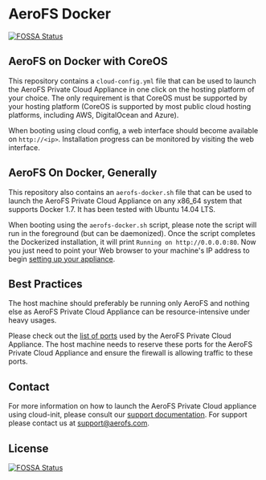 # AeroFS Docker
[![FOSSA Status](https://app.fossa.io/api/projects/git%2Bhttps%3A%2F%2Fgithub.com%2Fevectis%2Faerofs-docker.svg?type=shield)](https://app.fossa.io/projects/git%2Bhttps%3A%2F%2Fgithub.com%2Fevectis%2Faerofs-docker?ref=badge_shield)


## AeroFS on Docker with CoreOS

This repository contains a `cloud-config.yml` file that can be used to launch
the AeroFS Private Cloud Appliance in one click on the hosting platform of your
choice. The only requirement is that CoreOS must be supported by your hosting
platform (CoreOS is supported by most public cloud hosting platforms, including
AWS, DigitalOcean and Azure).

When booting using cloud config, a web interface should become available on
`http://<ip>`. Installation progress can be monitored by visiting the web
interface. 

## AeroFS On Docker, Generally
This repository also contains an `aerofs-docker.sh` file that can be used to
launch the AeroFS Private Cloud Appliance on any x86_64 system that supports
Docker 1.7. It has been tested with Ubuntu 14.04 LTS.

When booting using the `aerofs-docker.sh` script, please note the script will
run in the foreground (but can be daemonized). Once the script completes the
Dockerized installation, it will print `Running on http://0.0.0.0:80`.
Now you just need to point your Web browser to your machine's IP address to begin
[setting up your appliance](https://support.aerofs.com/hc/en-us/articles/204592814-How-do-I-set-up-my-AeroFS-Appliance-).

## Best Practices
The host machine should preferably be running only AeroFS and nothing else as
AeroFS Private Cloud Appliance can be resource-intensive under heavy usages.

Please check out the [list of ports](https://support.aerofs.com/hc/en-us/articles/204624454)
used by the AeroFS Private Cloud Appliance. The host machine needs to reserve
these ports for the AeroFS Private Cloud Appliance and ensure the firewall is
allowing traffic to these ports.

## Contact

For more information on how to launch the AeroFS Private Cloud appliance using
cloud-init, please consult our
[support documentation](https://support.aerofs.com/hc/en-us/articles/204968364).
For support please contact us at <support@aerofs.com>.


## License
[![FOSSA Status](https://app.fossa.io/api/projects/git%2Bhttps%3A%2F%2Fgithub.com%2Fevectis%2Faerofs-docker.svg?type=large)](https://app.fossa.io/projects/git%2Bhttps%3A%2F%2Fgithub.com%2Fevectis%2Faerofs-docker?ref=badge_large)